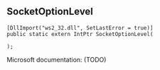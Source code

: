 ## SocketOptionLevel

```
[DllImport("ws2_32.dll", SetLastError = true)]
public static extern IntPtr SocketOptionLevel(
   
);
```

Microsoft documentation: (TODO)
